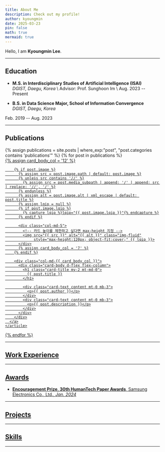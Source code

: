 ```yaml
---
title: About Me
description: Check out my profile!
author: kyoungmin
date: 2025-03-23
pin: false
math: true
mermaid: true
---
```



Hello, I am **Kyoungmin Lee**.
<!-- , a contract researcher in Korea Electronics Technology Institute (KETI), in seoul, South Korea. I have worked on effiecnt image · text based style editing(transfer). My research interest revolve around `Computer Vision`, particularly in `Style transfer`, `Vector-Quantize based Generative Model`, and `Text-Image Multi-modal Model`. -->

---

## Education

- **M.S. in Interdisciplinary Studies of Artificial Intelligence (ISAI)**  
*DGIST, Daegu, Korea* \\
Advisor: Prof. Sunghoon Im \\
Aug. 2023 -- Present  

- **B.S. in Data Science Major, School of Information Convergence**  
*DGIST, Daegu, Korea*  
<!-- Major GPA: 4.03/4.5 -->
Feb. 2019 -- Aug. 2023  

---


## Publications

<div id="post-list" class="flex-grow-1 px-xl-1">
  {% assign publications = site.posts | where_exp:"post", "post.categories contains 'publications'" %}
  {% for post in publications %}
    <!-- 카드 하단 여백을 줄이기 위해 mb-2로 변경 -->
    <article class="card-wrapper m-2 card">
      <a href="{{ post.url | relative_url }}" class="post-preview row g-0 flex-md-row-reverse align-items-center">
        {% assign card_body_col = '12' %}

        {% if post.image %}
          {% assign src = post.image.path | default: post.image %}
          {% unless src contains '//' %}
            {% assign src = post.media_subpath | append: '/' | append: src | replace: '//', '/' %}
          {% endunless %}
          {% assign alt = post.image.alt | xml_escape | default: post.title %}
          {% assign lqip = null %}
          {% if post.image.lqip %}
            {% capture lqip %}lqip="{{ post.image.lqip }}"{% endcapture %}
          {% endif %}

          <div class="col-md-5">
            <!-- 카드 높이를 제한하고 싶다면 max-height 지정 -->
            <img src="{{ src }}" alt="{{ alt }}" class="img-fluid"
                 style="max-height:120px; object-fit:cover;" {{ lqip }}>
          </div>
          {% assign card_body_col = '7' %}
        {% endif %}

        <div class="col-md-{{ card_body_col }}">
          <div class="card-body d-flex flex-column">
            <h1 class="card-title my-2 mt-md-0">
              {{ post.title }}
            </h1>

            <div class="card-text content mt-0 mb-3">
              <p>{{ post.author }}</p>
            </div>
            <div class="card-text content mt-0 mb-3">
              <p>{{ post.description }}</p>
            </div>
          </div>
        </div>
      </a>
    </article>
  {% endfor %}
</div>

---

## Work Experience

<!-- - **Undergraduate Intern**  
  Kwangwoon University, Korea  
  Participation in lab seminars, conferences, and Industry-University projects (IITP).  
  *Jul. 2021 -- Dec. 2022* -->

---

## Awards

- **Encouragement Prize, 30th HumanTech Paper Awards**, Samsung Electronics Co., Ltd., *Jan. 2024*

<!-- - **Excellence Prize, 6th SW Industry-University-Linked Project**, Kwangwoon University "Dog face landmark detection", *May. 2022*

- **Academic Scholarship**, *Spring & Fall Semester, 2021; Spring Semester, 2022* -->

---

## Projects

<!-- - **Multi prompt-based image generation**  
  NIPA, Innovation Hub AI Data Convergence Project  
  Hyperparameter comparison for text-to-image diffusion models with fast sampling. Improving the performance of image editing models via query injection.  
  *Jul. 2024 -- Feb. 2025*

- **CCTV Event Detection**  
  ETRI Daegu-Gyeongbuk Research Division  
  Development and performance comparative analysis of CCTV event detection module based on deep learning and foundation models. Development of an event detection module using object tracking model and data processing.  
  *Sep. 2023 -- Feb. 2024*

- **Video Tagging and Video Retrieval**  
  10kM, Industry-University-Linked Project  
  Video tagging with scene graph generation model, video captioning with prompt engineering, and development of a word-based video retrieval method.  
  *Mar. 2023 -- Aug. 2023*

- **Development and Commercialization of AI-based Self-training and Monitoring Solutions for Patients with Parkinsonism**  
  IITP, ICT R&D Innovation Voucher Project  
  Facial rehabilitation technology research, facial expression classification modeling, indexation, and analysis using facial landmark points.  
  *Apr. 2022 -- Dec. 2022*

- **Dog face landmark detection**  
  Kwangwoon University, 6th SW Industry-University-Linked Project  
  Construction of a facial landmark detection model and its implementation in an application.  
  *Jul. 2021 -- May. 2022* -->

---

<!-- ## Patents

- **CONTENT-ADAPTIVE VECTOR QUANTIZATION-BASED NON-LEARNING STYLE SWITCHING TECHNIQUE**  
  Publication date: Nov. 21, 2024. (10-2024-0166851)
- **COMPUTER PROGRAM FOR TEXT-BASED, OBJECT-ORIENTED STYLE TRANSFER.** (10-2023-0195850)
- **COMPUTER PROGRAM AND METHOD FOR STYLE TRANSFER.** (10-2023-0131272)
- **APPARATUS AND METHOD FOR ANALYZING LEARNING PATTERN**  
  Publication date: Nov. 11, 2022. (10-2022-0152564)

--- -->

## Skills

<!-- - **Language:** Python, HTML/CSS/JS (Front-End), Android  
- **Development:** PyTorch  
- **Data Analysis:** NumPy, Pandas, scikit-learn, process-mining  
- **Design:** Figma, Adobe XD -->

---

<!-- ## Certificates

- SQLD (SQL Developer)  
- TOEIC Speaking (IM 2)

--- -->